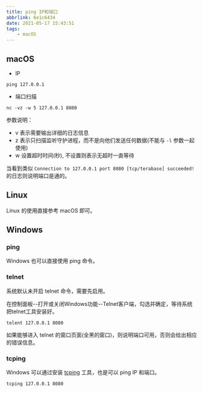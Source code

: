 ```yaml
---
title: ping IP和端口
abbrlink: 6e1c6434
date: 2021-05-17 15:43:51
tags:
    - macOS
---
```


## macOS

- IP

```Shell
ping 127.0.0.1
```

- 端口扫描

```Shell
nc -vz -w 5 127.0.0.1 8080
```

参数说明：

 - v 表示需要输出详细的日志信息
 - z 表示只扫描监听守护进程，而不是向他们发送任何数据(不能与 `-l` 参数一起使用)
 - w 设置超时时间(秒), 不设置则表示无超时一直等待

当看到类似 `Connection to 127.0.0.1 port 8080 [tcp/terabase] succeeded!` 的日志则说明端口是通的。

## Linux

Linux 的使用直接参考 macOS 即可。

## Windows

### ping

Windows 也可以直接使用 ping 命令。

### telnet

系统默认未开启 telnet 命令，需要先启用。

在控制面板--打开或关闭Windows功能--Telnet客户端，勾选并确定，等待系统把telnet工具安装好。

```Shell
telent 127.0.0.1 8080
```

如果能够进入 telnet 的窗口页面(全黑的窗口)，则说明端口可用，否则会给出相应的错误信息。

### tcping

Windows 可以通过安装 [tcping](https://download.elifulkerson.com/files/tcping/) 工具，也是可以 ping IP 和端口。

```Shell
tcping 127.0.0.1 8080
```
